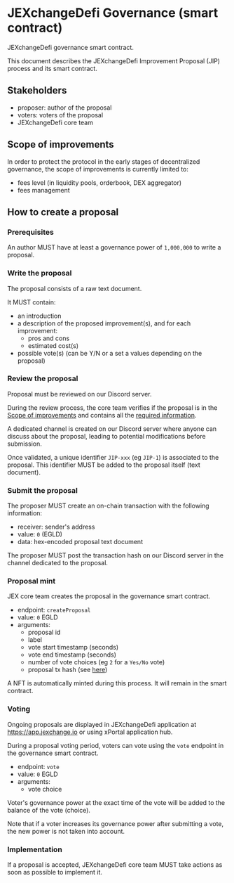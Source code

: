 # JEXchangeDefi Governance (smart contract)

JEXchangeDefi governance smart contract.

This document describes the JEXchangeDefi Improvement Proposal (JIP) process and its smart contract.

## Stakeholders

- proposer: author of the proposal
- voters: voters of the proposal
- JEXchangeDefi core team

## Scope of improvements

In order to protect the protocol in the early stages of decentralized governance, the scope of improvements is currently limited to:

- fees level (in liquidity pools, orderbook, DEX aggregator)
- fees management

## How to create a proposal

### Prerequisites

An author MUST have at least a governance power of `1,000,000` to write a proposal.

### Write the proposal

The proposal consists of a raw text document.

It MUST contain:

- an introduction
- a description of the proposed improvement(s), and for each improvement:
  - pros and cons
  - estimated cost(s)
- possible vote(s) (can be Y/N or a set a values depending on the proposal)

### Review the proposal

Proposal must be reviewed on our Discord server.

During the review process, the core team verifies if the proposal is in the [Scope of improvements](#scope-of-improvements) and contains all the [required information](#write-the-proposal).

A dedicated channel is created on our Discord server where anyone can discuss about the proposal, leading to potential modifications before submission.

Once validated, a unique identifier `JIP-xxx` (eg `JIP-1`) is associated to the proposal. This identifier MUST be added to the proposal itself (text document).

### Submit the proposal

The proposer MUST create an on-chain transaction with the following information:

- receiver: sender's address
- value: `0` (EGLD)
- data: hex-encoded proposal text document

The proposer MUST post the transaction hash on our Discord server in the channel dedicated to the proposal.

### Proposal mint

JEX core team creates the proposal in the governance smart contract.

- endpoint: `createProposal`
- value: `0` EGLD
- arguments:
  - proposal id
  - label
  - vote start timestamp (seconds)
  - vote end timestamp (seconds)
  - number of vote choices (eg `2` for a `Yes/No` vote)
  - proposal tx hash (see [here](#submit-the-proposal))

A NFT is automatically minted during this process. It will remain in the smart contract.

### Voting

Ongoing proposals are displayed in JEXchangeDefi application at https://app.jexchange.io or using xPortal application hub.

During a proposal voting period, voters can vote using the `vote` endpoint in the governance smart contract.

- endpoint: `vote`
- value: `0` EGLD
- arguments:
  - vote choice

Voter's governance power at the exact time of the vote will be added to the balance of the vote (choice).

Note that if a voter increases its governance power after submitting a vote, the new power is not taken into account.

### Implementation

If a proposal is accepted, JEXchangeDefi core team MUST take actions as soon as possible to implement it.
